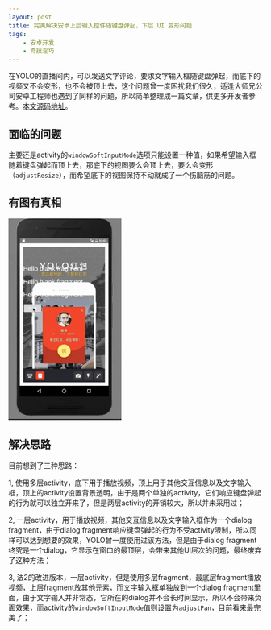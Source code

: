 ```yaml
---
layout: post
title: 完美解决安卓上层输入控件随键盘弹起，下层 UI 变形问题
tags:
    - 安卓开发
    - 奇技淫巧
---
```


在YOLO的直播间内，可以发送文字评论，要求文字输入框随键盘弹起，而底下的视频又不会变形，也不会被顶上去，这个问题曾一度困扰我们很久，适逢大师兄公司安卓工程师也遇到了同样的问题，所以简单整理成一篇文章，供更多开发者参考。[本文源码地址](https://github.com/Piasy/AndroidPlayground/tree/master/effect/MultipleFragmentLayerDemo)。

## 面临的问题
主要还是activity的`windowSoftInputMode`选项只能设置一种值，如果希望输入框随着键盘弹起而顶上去，那底下的视图要么会顶上去，要么会变形（`adjustResize`），而希望底下的视图保持不动就成了一个伤脑筋的问题。

## 有图有真相

<img src="/img/11/multiple-fragment-demo.gif" alt="multiple-fragment-demo" style="height:400px">

## 解决思路
目前想到了三种思路：

1, 使用多层activity，底下用于播放视频，顶上用于其他交互信息以及文字输入框，顶上的activity设置背景透明，由于是两个单独的activity，它们响应键盘弹起的行为就可以独立开来了，但是两层activity的开销较大，所以并未采用过；

2, 一层activity，用于播放视频，其他交互信息以及文字输入框作为一个dialog fragment，由于dialog fragment响应键盘弹起的行为不受activity限制，所以同样可以达到想要的效果，YOLO曾一度使用过该方法，但是由于dialog fragment终究是一个dialog，它显示在窗口的最顶层，会带来其他UI层次的问题，最终废弃了这种方法；

3, 法2的改进版本，一层activity，但是使用多层fragment，最底层fragment播放视频，上层fragment放其他元素，而文字输入框单独放到一个dialog fragment里面，由于文字输入并非常态，它所在的dialog并不会长时间显示，所以不会带来负面效果，而activity的`windowSoftInputMode`值则设置为`adjustPan`，目前看来最完美了；
